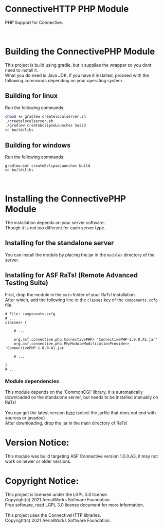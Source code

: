 # ConnectiveHTTP PHP Module
PHP Support for Connective.

<br />

# Building the ConnectivePHP Module
This project is build using gradle, but it supplies the wrapper so you dont need to install it.<br />
What you do need is Java JDK, if you have it installed, proceed with the following commands depending
on your operating system.

## Building for linux
Run the following commands:

```bash
chmod +x gradlew createlocalserver.sh
./createlocalserver.sh
./gradlew createEclipseLaunches build
cd build/libs
```

## Building for windows
Run the following commands:

```batch
gradlew.bat createEclipseLaunches build
cd build\libs
```

<br />

# Installing the ConnectivePHP Module
The installation depends on your server software.<br />
Though it is not too different for each server type.

## Installing for the standalone server
You can install the module by placing the jar in the `modules` directory of the server.

## Installing for ASF RaTs! (Remote Advanced Testing Suite)
First, drop the module in the `main` folder of your RaTs! installation.<br />
After which, add the following line to the `classes` key of the `components.ccfg` file:

```
# File: components.ccfg
# ...
classes> {

    # ...

    org.asf.connective.php.ConnectivePHP> 'ConnectivePHP-1.0.0.A1.jar'
    org.asf.connective.php.PhpModuleModificationProvider> 'ConnectivePHP-1.0.0.A1.jar'

    # ...

}
# ...
```

### Module dependencies
This module depends on the 'CommonCGI' library, it is automatically downloaded on the standalone server, but needs to be installed manually on RaTs!<br/>
<br/>
You can get the latest version [here](https://aerialworks.ddns.net/maven/org/asf/connective/commoncgi/CommonCGI/) (select the jarfile that does not end with sources or javadoc)<br/>
After downloading, drop the jar in the main directory of RaTs!

# Version Notice:
This module was build targeting ASF Connective version 1.0.0.A3,
it may not work on newer or older versions.

# Copyright Notice:
This project is licensed under the LGPL 3.0 license.<br />
Copyright(c) 2021 AerialWorks Software Foundation.<br />
Free software, read LGPL 3.0 license document for more information.<br />
<br />
This project uses the ConnectiveHTTP libraries.<br />
Copyright(c) 2021 AerialWorks Software Foundation.
